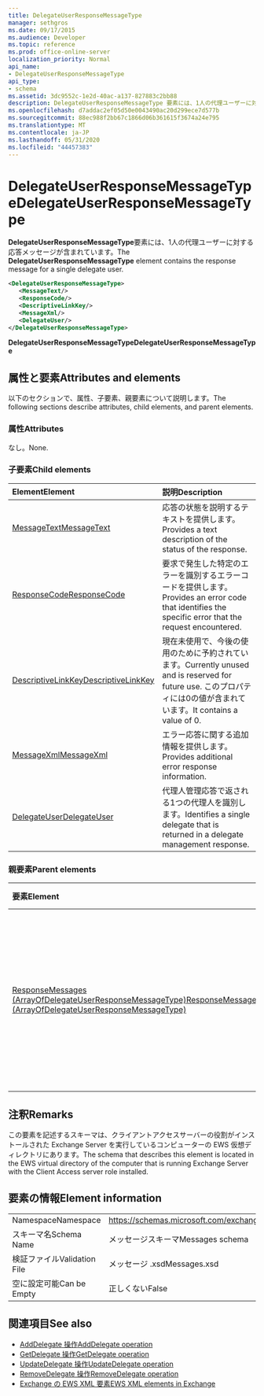 ```yaml
---
title: DelegateUserResponseMessageType
manager: sethgros
ms.date: 09/17/2015
ms.audience: Developer
ms.topic: reference
ms.prod: office-online-server
localization_priority: Normal
api_name:
- DelegateUserResponseMessageType
api_type:
- schema
ms.assetid: 3dc9552c-1e2d-40ac-a137-827883c2bb88
description: DelegateUserResponseMessageType 要素には、1人の代理ユーザーに対する応答メッセージが含まれています。
ms.openlocfilehash: d7addac2ef05d50e0043490ac20d299ece7d577b
ms.sourcegitcommit: 88ec988f2bb67c1866d06b361615f3674a24e795
ms.translationtype: MT
ms.contentlocale: ja-JP
ms.lasthandoff: 05/31/2020
ms.locfileid: "44457383"
---
```

# <a name="delegateuserresponsemessagetype"></a><span data-ttu-id="7e55b-103">DelegateUserResponseMessageType</span><span class="sxs-lookup"><span data-stu-id="7e55b-103">DelegateUserResponseMessageType</span></span>

<span data-ttu-id="7e55b-104">**DelegateUserResponseMessageType**要素には、1人の代理ユーザーに対する応答メッセージが含まれています。</span><span class="sxs-lookup"><span data-stu-id="7e55b-104">The **DelegateUserResponseMessageType** element contains the response message for a single delegate user.</span></span> 
  
```xml
<DelegateUserResponseMessageType>
   <MessageText/>
   <ResponseCode/>
   <DescriptiveLinkKey/>
   <MessageXml/>
   <DelegateUser/>
</DelegateUserResponseMessageType>
```

<span data-ttu-id="7e55b-105">**DelegateUserResponseMessageType**</span><span class="sxs-lookup"><span data-stu-id="7e55b-105">**DelegateUserResponseMessageType**</span></span>

## <a name="attributes-and-elements"></a><span data-ttu-id="7e55b-106">属性と要素</span><span class="sxs-lookup"><span data-stu-id="7e55b-106">Attributes and elements</span></span>

<span data-ttu-id="7e55b-107">以下のセクションで、属性、子要素、親要素について説明します。</span><span class="sxs-lookup"><span data-stu-id="7e55b-107">The following sections describe attributes, child elements, and parent elements.</span></span>
  
### <a name="attributes"></a><span data-ttu-id="7e55b-108">属性</span><span class="sxs-lookup"><span data-stu-id="7e55b-108">Attributes</span></span>

<span data-ttu-id="7e55b-109">なし。</span><span class="sxs-lookup"><span data-stu-id="7e55b-109">None.</span></span>
  
### <a name="child-elements"></a><span data-ttu-id="7e55b-110">子要素</span><span class="sxs-lookup"><span data-stu-id="7e55b-110">Child elements</span></span>

|<span data-ttu-id="7e55b-111">**Element**</span><span class="sxs-lookup"><span data-stu-id="7e55b-111">**Element**</span></span>|<span data-ttu-id="7e55b-112">**説明**</span><span class="sxs-lookup"><span data-stu-id="7e55b-112">**Description**</span></span>|
|:-----|:-----|
|[<span data-ttu-id="7e55b-113">MessageText</span><span class="sxs-lookup"><span data-stu-id="7e55b-113">MessageText</span></span>](messagetext.md) <br/> |<span data-ttu-id="7e55b-114">応答の状態を説明するテキストを提供します。</span><span class="sxs-lookup"><span data-stu-id="7e55b-114">Provides a text description of the status of the response.</span></span>  <br/> |
|[<span data-ttu-id="7e55b-115">ResponseCode</span><span class="sxs-lookup"><span data-stu-id="7e55b-115">ResponseCode</span></span>](responsecode.md) <br/> |<span data-ttu-id="7e55b-116">要求で発生した特定のエラーを識別するエラーコードを提供します。</span><span class="sxs-lookup"><span data-stu-id="7e55b-116">Provides an error code that identifies the specific error that the request encountered.</span></span>  <br/> |
|[<span data-ttu-id="7e55b-117">DescriptiveLinkKey</span><span class="sxs-lookup"><span data-stu-id="7e55b-117">DescriptiveLinkKey</span></span>](descriptivelinkkey.md) <br/> |<span data-ttu-id="7e55b-118">現在未使用で、今後の使用のために予約されています。</span><span class="sxs-lookup"><span data-stu-id="7e55b-118">Currently unused and is reserved for future use.</span></span> <span data-ttu-id="7e55b-119">このプロパティには0の値が含まれています。</span><span class="sxs-lookup"><span data-stu-id="7e55b-119">It contains a value of 0.</span></span>  <br/> |
|[<span data-ttu-id="7e55b-120">MessageXml</span><span class="sxs-lookup"><span data-stu-id="7e55b-120">MessageXml</span></span>](messagexml.md) <br/> |<span data-ttu-id="7e55b-121">エラー応答に関する追加情報を提供します。</span><span class="sxs-lookup"><span data-stu-id="7e55b-121">Provides additional error response information.</span></span>  <br/> |
|[<span data-ttu-id="7e55b-122">DelegateUser</span><span class="sxs-lookup"><span data-stu-id="7e55b-122">DelegateUser</span></span>](delegateuser.md) <br/> |<span data-ttu-id="7e55b-123">代理人管理応答で返される1つの代理人を識別します。</span><span class="sxs-lookup"><span data-stu-id="7e55b-123">Identifies a single delegate that is returned in a delegate management response.</span></span>  <br/> |
   
### <a name="parent-elements"></a><span data-ttu-id="7e55b-124">親要素</span><span class="sxs-lookup"><span data-stu-id="7e55b-124">Parent elements</span></span>

|<span data-ttu-id="7e55b-125">**要素**</span><span class="sxs-lookup"><span data-stu-id="7e55b-125">**Element**</span></span>|<span data-ttu-id="7e55b-126">**説明**</span><span class="sxs-lookup"><span data-stu-id="7e55b-126">**Description**</span></span>|
|:-----|:-----|
|[<span data-ttu-id="7e55b-127">ResponseMessages (ArrayOfDelegateUserResponseMessageType)</span><span class="sxs-lookup"><span data-stu-id="7e55b-127">ResponseMessages (ArrayOfDelegateUserResponseMessageType)</span></span>](responsemessages-arrayofdelegateuserresponsemessagetype.md) <br/> |<span data-ttu-id="7e55b-128">Exchange Web サービスの委任管理要求に対する応答メッセージが保存されています。</span><span class="sxs-lookup"><span data-stu-id="7e55b-128">Contains the response messages for an Exchange Web Services delegate management request.</span></span>  <br/> |
   
## <a name="remarks"></a><span data-ttu-id="7e55b-129">注釈</span><span class="sxs-lookup"><span data-stu-id="7e55b-129">Remarks</span></span>

<span data-ttu-id="7e55b-130">この要素を記述するスキーマは、クライアントアクセスサーバーの役割がインストールされた Exchange Server を実行しているコンピューターの EWS 仮想ディレクトリにあります。</span><span class="sxs-lookup"><span data-stu-id="7e55b-130">The schema that describes this element is located in the EWS virtual directory of the computer that is running Exchange Server with the Client Access server role installed.</span></span>
  
## <a name="element-information"></a><span data-ttu-id="7e55b-131">要素の情報</span><span class="sxs-lookup"><span data-stu-id="7e55b-131">Element information</span></span>

|||
|:-----|:-----|
|<span data-ttu-id="7e55b-132">Namespace</span><span class="sxs-lookup"><span data-stu-id="7e55b-132">Namespace</span></span>  <br/> |https://schemas.microsoft.com/exchange/services/2006/messages  <br/> |
|<span data-ttu-id="7e55b-133">スキーマ名</span><span class="sxs-lookup"><span data-stu-id="7e55b-133">Schema Name</span></span>  <br/> |<span data-ttu-id="7e55b-134">メッセージスキーマ</span><span class="sxs-lookup"><span data-stu-id="7e55b-134">Messages schema</span></span>  <br/> |
|<span data-ttu-id="7e55b-135">検証ファイル</span><span class="sxs-lookup"><span data-stu-id="7e55b-135">Validation File</span></span>  <br/> |<span data-ttu-id="7e55b-136">メッセージ .xsd</span><span class="sxs-lookup"><span data-stu-id="7e55b-136">Messages.xsd</span></span>  <br/> |
|<span data-ttu-id="7e55b-137">空に設定可能</span><span class="sxs-lookup"><span data-stu-id="7e55b-137">Can be Empty</span></span>  <br/> |<span data-ttu-id="7e55b-138">正しくない</span><span class="sxs-lookup"><span data-stu-id="7e55b-138">False</span></span>  <br/> |
   
## <a name="see-also"></a><span data-ttu-id="7e55b-139">関連項目</span><span class="sxs-lookup"><span data-stu-id="7e55b-139">See also</span></span>

- [<span data-ttu-id="7e55b-140">AddDelegate 操作</span><span class="sxs-lookup"><span data-stu-id="7e55b-140">AddDelegate operation</span></span>](adddelegate-operation.md)  
- [<span data-ttu-id="7e55b-141">GetDelegate 操作</span><span class="sxs-lookup"><span data-stu-id="7e55b-141">GetDelegate operation</span></span>](getdelegate-operation.md) 
- [<span data-ttu-id="7e55b-142">UpdateDelegate 操作</span><span class="sxs-lookup"><span data-stu-id="7e55b-142">UpdateDelegate operation</span></span>](updatedelegate-operation.md)  
- [<span data-ttu-id="7e55b-143">RemoveDelegate 操作</span><span class="sxs-lookup"><span data-stu-id="7e55b-143">RemoveDelegate operation</span></span>](removedelegate-operation.md)
- [<span data-ttu-id="7e55b-144">Exchange の EWS XML 要素</span><span class="sxs-lookup"><span data-stu-id="7e55b-144">EWS XML elements in Exchange</span></span>](ews-xml-elements-in-exchange.md)

